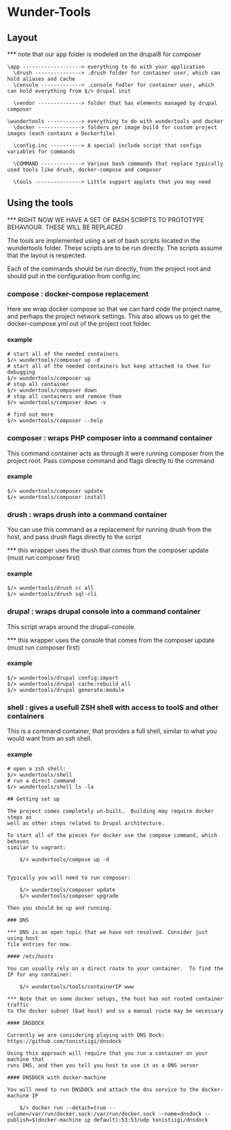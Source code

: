 # Wunder-Tools 

## Layout

*** note that our app folder is modeled on the drupal8 for composer

````
\app -------------------> everything to do with your application
  \drush ---------------> .drush folder for container user, which can hold aliases and cache
  \console -------------> .console fodler for container user, which can hold everything from $/> drupal init

  \vendor --------------> folder that has elements managed by drupal composer

\wundertools -----------> everything to do with wundertools and docker
  \docker --------------> folders per image build for custom project images (each contains a Dockerfile)

  \config.inc ----------> A special include script that configs variables for commands

  \COMMAND -------------> Various bash commands that replace typically used tools like drush, docker-compose and composer

  \tools ---------------> Little support applets that you may need
````

## Using the tools

*** RIGHT NOW WE HAVE A SET OF BASH SCRIPTS TO PROTOTYPE BEHAVIOUR.  THESE WILL BE REPLACED

The tools are implemented using a set of bash scripts located in the wundertools folder.  These
scripts are to be run directly.  The scripts assume that the layout is respected.

Each of the commands should be run directly, from the project root and should pull in the configuration from config.inc

### compose : docker-compose replacement

Here we wrap docker compose so that we can hard code the project name, and perhaps the project network
settings.  This also allows us to get the docker-compose.yml out of the project root folder.

#### example

```
# start all of the needed containers 
$/> wundertools/composer up -d
# start all of the needed containers but keep attached to them for debugging 
$/> wundertools/composer up
# stop all container
$/> wundertools/composer down
# stop all containers and remove them
$/> wundertools/composer down -v

# find out more
$/> wundertools/composer --help
```

### composer : wraps PHP composer into a command container

This command container acts as through it were running composer from the project
root.  Pass compose command and flags directly to the command

#### example

    $/> wundertools/composer update
    $/> wundertools/composer install

### drush : wraps drush into a command container

You can use this command as a replacement for running drush  from the host, and
pass drush flags directly to the script

*** this wrapper uses the drush that comes from the composer update (must run composer first)

#### example

````
$/> wundertools/drush cc all
$/> wundertools/drush sql-cli
````

### drupal : wraps drupal console into a command container

This script wraps around the drupal-console.

*** this wrapper uses the console that comes from the composer update (must run composer first)

#### example

````
$/> wundertools/drupal config:import
$/> wundertools/drupal cache:rebuild all
$/> wundertools/drupal generate:module
````

### shell : gives a usefull ZSH shell with access to toolS and other containers

This is a command container, that provides a full shell, similar to what you
would want from an ssh shell.

#### example

````
# open a zsh shell:
$/> wundertools/shell
# run a direct command
$/> wundertools/shell ls -la

## Getting set up

The project comes completely un-built.  Building may require docker steps as 
well as other steps related to Drupal architecture.

To start all of the pieces for docker use the compose command, which behaves 
similar to vagrant:

    $/> wundertools/compose up -d 


Typically you will need to run composer:

    $/> wundertools/composer update
    $/> wundertools/composer upgrade

Then you should be up and running.

### DNS

*** DNS is an open topic that we have not resolved. Consider just using host 
file entries for now.

#### /etc/hosts

You can usually rely on a direct route to your container.  To find the IP for any container:

    $/> wundertools/tools/containerIP www

*** Note that on some docker setups, the host has not routed container traffic 
to the docker subnet (bad host) and so a manual route may be necessary

#### DNSDOCK

Currently we are considering playing with DNS Dock: 
https://github.com/tonistiigi/dnsdock

Using this approach will require that you run a container on your machine that 
runs DNS, and then you tell you host to use it as a DNS server

#### DNSDOCK with docker-machine

You will need to run DNSDOCk and attach the dns service to the docker-machine IP

    $/> docker run --detach=true --volume=/var/run/docker.sock:/var/run/docker.sock --name=dnsdock --publish=$(docker-machine ip default):53:53/udp tonistiigi/dnsdock
